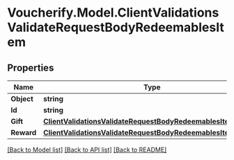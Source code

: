 # Voucherify.Model.ClientValidationsValidateRequestBodyRedeemablesItem

## Properties

Name | Type | Description | Notes
------------ | ------------- | ------------- | -------------
**Object** | **string** |  | [optional] 
**Id** | **string** |  | [optional] 
**Gift** | [**ClientValidationsValidateRequestBodyRedeemablesItemGift**](ClientValidationsValidateRequestBodyRedeemablesItemGift.md) |  | [optional] 
**Reward** | [**ClientValidationsValidateRequestBodyRedeemablesItemReward**](ClientValidationsValidateRequestBodyRedeemablesItemReward.md) |  | [optional] 

[[Back to Model list]](../../README.md#documentation-for-models) [[Back to API list]](../../README.md#documentation-for-api-endpoints) [[Back to README]](../../README.md)

